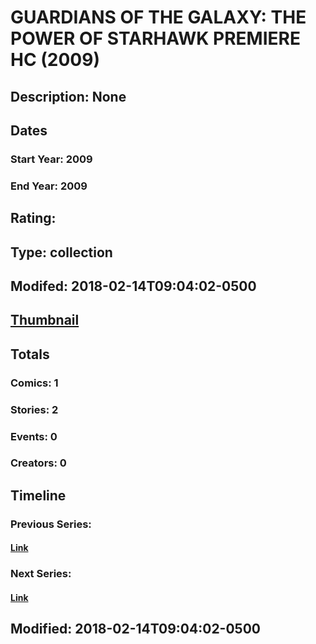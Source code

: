 # GUARDIANS OF THE GALAXY: THE POWER OF STARHAWK PREMIERE HC (2009)
## Description: None
## Dates
### Start Year: 2009
### End Year: 2009
## Rating: 
## Type: collection
## Modifed: 2018-02-14T09:04:02-0500
## [Thumbnail](http://i.annihil.us/u/prod/marvel/i/mg/b/40/image_not_available.jpg)
## Totals
### Comics: 1
### Stories: 2
### Events: 0
### Creators: 0
## Timeline
### Previous Series: 
#### [Link]()
### Next Series: 
#### [Link]()
## Modified: 2018-02-14T09:04:02-0500